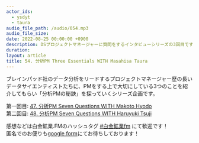 ```yaml
---
actor_ids:
  - ysdyt
  - taura
audio_file_path: /audio/054.mp3
audio_file_size: 
date: 2022-08-25 00:00:00 +0900
description: DSプロジェクトマネージャーに質問をするインタビューシリーズの3回目です
duration: 
layout: article
title: 54. 分析PM Three Essentials WITH Masahisa Taura
---
```


ブレインパッド社のデータ分析をリードするプロジェクトマネージャー歴の長いデータサイエンティストたちに、PMをする上で大切にしている3つのことを紹介してもらい「分析PMの秘訣」を探っていくシリーズ企画です。  

第一回目: [47. 分析PM Seven Questions WITH Makoto Hyodo](https://shirokane-kougyou.github.io/episode/47)  
第二回目: [48. 分析PM Seven Questions WITH Haruyuki Tsuji](https://shirokane-kougyou.github.io/episode/48)  

感想などは白金鉱業.FMのハッシュタグ [#白金鉱業fm](https://twitter.com/search?q=%23%E7%99%BD%E9%87%91%E9%89%B1%E6%A5%ADfm&src=typed_query) にて歓迎です！  
匿名でのお便りも[google form](https://forms.gle/pRVNhjrhk8F88T228)にてお待ちしております！
